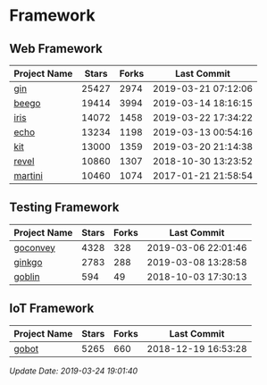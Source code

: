# Framework

## Web Framework

| Project Name | Stars | Forks | Last Commit |
| ------------ | ----- | ----- | ----------- |
| [gin](https://github.com/gin-gonic/gin) | 25427 | 2974 | 2019-03-21 07:12:06 |
| [beego](https://github.com/astaxie/beego) | 19414 | 3994 | 2019-03-14 18:16:15 |
| [iris](https://github.com/kataras/iris) | 14072 | 1458 | 2019-03-22 17:34:22 |
| [echo](https://github.com/labstack/echo) | 13234 | 1198 | 2019-03-13 00:54:16 |
| [kit](https://github.com/go-kit/kit) | 13000 | 1359 | 2019-03-20 21:14:38 |
| [revel](https://github.com/revel/revel) | 10860 | 1307 | 2018-10-30 13:23:52 |
| [martini](https://github.com/go-martini/martini) | 10460 | 1074 | 2017-01-21 21:58:54 |

## Testing Framework

| Project Name | Stars | Forks | Last Commit |
| ------------ | ----- | ----- | ----------- |
| [goconvey](https://github.com/smartystreets/goconvey) | 4328 | 328 | 2019-03-06 22:01:46 |
| [ginkgo](https://github.com/onsi/ginkgo) | 2783 | 288 | 2019-03-08 13:28:58 |
| [goblin](https://github.com/franela/goblin) | 594 | 49 | 2018-10-03 17:30:13 |

## IoT Framework

| Project Name | Stars | Forks | Last Commit |
| ------------ | ----- | ----- | ----------- |
| [gobot](https://github.com/hybridgroup/gobot) | 5265 | 660 | 2018-12-19 16:53:28 |

*Update Date: 2019-03-24 19:01:40*